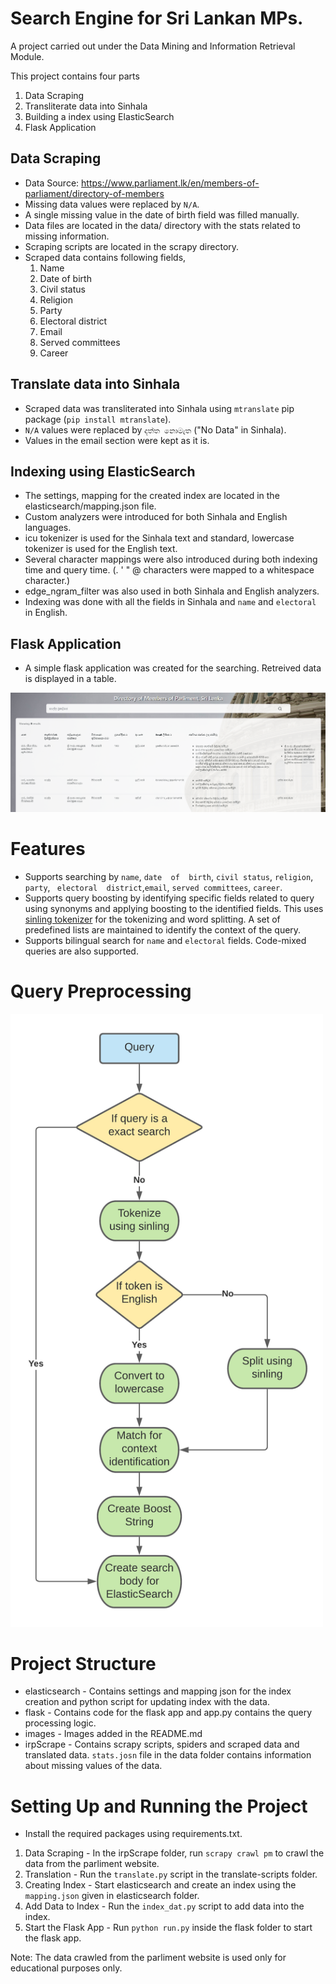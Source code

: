 # Search Engine for Sri Lankan MPs.

A project carried out under the Data Mining and Information Retrieval Module.

This project contains four parts

1. Data Scraping
2. Transliterate data into Sinhala
3. Building a index using ElasticSearch
4. Flask Application

## Data Scraping
- Data Source: https://www.parliament.lk/en/members-of-parliament/directory-of-members
- Missing data values were replaced by `N/A`.
- A single missing value in the date of birth field was filled manually.
- Data files are located in the data/ directory with the stats related to missing information.
- Scraping scripts are located in the scrapy directory.
- Scraped data contains following fields,
    1. Name
    2. Date of birth 
    3. Civil status
    4. Religion
    5. Party
    6. Electoral district
    7. Email
    8. Served committees
    9. Career

## Translate data into Sinhala

- Scraped data was transliterated into Sinhala using `mtranslate` pip package (`pip install mtranslate`).
- `N/A` values were replaced by `දත්ත නොමැත` ("No Data" in Sinhala).
- Values in the email section were kept as it is.

## Indexing using ElasticSearch

- The settings, mapping for the created index are located in the elasticsearch/mapping.json file.
- Custom analyzers were introduced for both Sinhala and English languages.
- icu tokenizer is used for the Sinhala text and standard, lowercase tokenizer is used for the English text.
- Several character mappings were also introduced during both indexing time and query time. (. ' " @ characters were mapped to a whitespace character.)
- edge_ngram_filter was also used in both Sinhala and English analyzers.
- Indexing was done with all the fields in Sinhala and `name` and `electoral` in English.

## Flask Application

- A simple flask application was created for the searching. Retreived data is displayed in a table.

<img src="images\ui.png">

# Features

- Supports  searching  by  `name`,  `date  of  birth`,  `civil status`,  `religion`,  `party`, ` electoral  district`,`email`, `served committees`, `career`.
- Supports query boosting by identifying specific fields related to query using synonyms and applying boosting to the identified fields. This uses [sinling tokenizer](https://github.com/ysenarath/sinling) for the tokenizing and word splitting. A set of predefined lists are maintained to identify the context of the query.
- Supports bilingual search for `name` and `electoral` fields. Code-mixed queries are also supported.

# Query Preprocessing

<img src="images\flow.png" width="500">


# Project Structure

- elasticsearch - Contains settings and mapping json for the index creation and python script for updating index with the data.
- flask - Contains code for the flask app and app.py contains the query processing logic.
- images - Images added in the README.md
- irpScrape - Contains scrapy scripts, spiders and scraped data and translated data. `stats.josn` file in the data folder contains information about missing values of the data.
# Setting Up and Running the Project

- Install the required packages using requirements.txt.

1. Data Scraping - In the irpScrape folder, run `scrapy crawl pm` to crawl the data from the parliment website.
2. Translation - Run the `translate.py` script in the translate-scripts folder.
3. Creating Index - Start elasticsearch and create an index using the `mapping.json` given in elasticsearch folder.
4. Add Data to Index - Run the `index_dat.py` script to add data into the index.
5. Start the Flask App - Run `python run.py` inside the flask folder to start the flask app.


Note: The data crawled from the parliment website is used only for educational purposes only.


